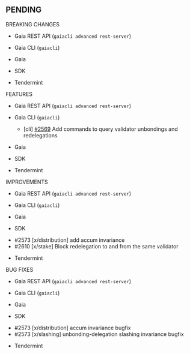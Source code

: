 ## PENDING

BREAKING CHANGES

* Gaia REST API (`gaiacli advanced rest-server`)

* Gaia CLI  (`gaiacli`)

* Gaia

* SDK

* Tendermint


FEATURES

* Gaia REST API (`gaiacli advanced rest-server`)

* Gaia CLI  (`gaiacli`)
    * [cli] [\#2569](https://github.com/cosmos/cosmos-sdk/pull/2569) Add commands to query validator unbondings and redelegations

* Gaia

* SDK

* Tendermint


IMPROVEMENTS

* Gaia REST API (`gaiacli advanced rest-server`)

* Gaia CLI  (`gaiacli`)

* Gaia

* SDK
 - #2573 [x/distribution] add accum invariance
 - #2610 [x/stake] Block redelegation to and from the same validator

* Tendermint


BUG FIXES

* Gaia REST API (`gaiacli advanced rest-server`)

* Gaia CLI  (`gaiacli`)

* Gaia

* SDK
 - #2573 [x/distribution] accum invariance bugfix
 - #2573 [x/slashing] unbonding-delegation slashing invariance bugfix

* Tendermint

